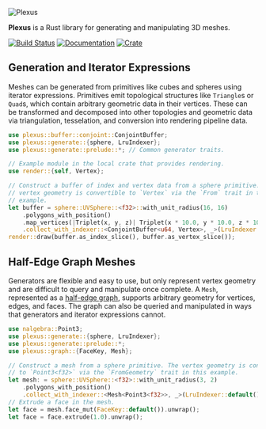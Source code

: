 ![Plexus](https://raw.githubusercontent.com/olson-sean-k/plexus/master/doc/plexus.png)

**Plexus** is a Rust library for generating and manipulating 3D meshes.

[![Build Status](https://travis-ci.org/olson-sean-k/plexus.svg?branch=master)](https://travis-ci.org/olson-sean-k/plexus)
[![Documentation](https://docs.rs/plexus/badge.svg)](https://docs.rs/plexus)
[![Crate](https://img.shields.io/crates/v/plexus.svg)](https://crates.io/crates/plexus)

## Generation and Iterator Expressions

Meshes can be generated from primitives like cubes and spheres using iterator
expressions. Primitives emit topological structures like `Triangle`s or
`Quad`s, which contain arbitrary geometric data in their vertices. These can be
transformed and decomposed into other topologies and geometric data via
triangulation, tesselation, and conversion into rendering pipeline data.

```rust
use plexus::buffer::conjoint::ConjointBuffer;
use plexus::generate::{sphere, LruIndexer};
use plexus::generate::prelude::*; // Common generator traits.

// Example module in the local crate that provides rendering.
use render::{self, Vertex};

// Construct a buffer of index and vertex data from a sphere primitive. The
// vertex geometry is convertible to `Vertex` via the `From` trait in this
// example.
let buffer = sphere::UVSphere::<f32>::with_unit_radius(16, 16)
    .polygons_with_position()
    .map_vertices(|Triplet(x, y, z)| Triplet(x * 10.0, y * 10.0, z * 10.0))
    .collect_with_indexer::<ConjointBuffer<u64, Vertex>, _>(LruIndexer::default());
render::draw(buffer.as_index_slice(), buffer.as_vertex_slice());
```

## Half-Edge Graph Meshes

Generators are flexible and easy to use, but only represent vertex geometry and
are difficult to query and manipulate once complete. A `Mesh`, represented as a
[half-edge graph](https://en.wikipedia.org/wiki/doubly_connected_edge_list),
supports arbitrary geometry for vertices, edges, and faces. The graph can also
be queried and manipulated in ways that generators and iterator expressions
cannot.

```rust
use nalgebra::Point3;
use plexus::generate::{sphere, LruIndexer};
use plexus::generate::prelude::*;
use plexus::graph::{FaceKey, Mesh};

// Construct a mesh from a sphere primitive. The vertex geometry is convertible
// to `Point3<f32>` via the `FromGeometry` trait in this example.
let mesh: = sphere::UVSphere::<f32>::with_unit_radius(3, 2)
    .polygons_with_position()
    .collect_with_indexer::<Mesh<Point3<f32>>, _>(LruIndexer::default());
// Extrude a face in the mesh.
let face = mesh.face_mut(FaceKey::default()).unwrap();
let face = face.extrude(1.0).unwrap();
```
